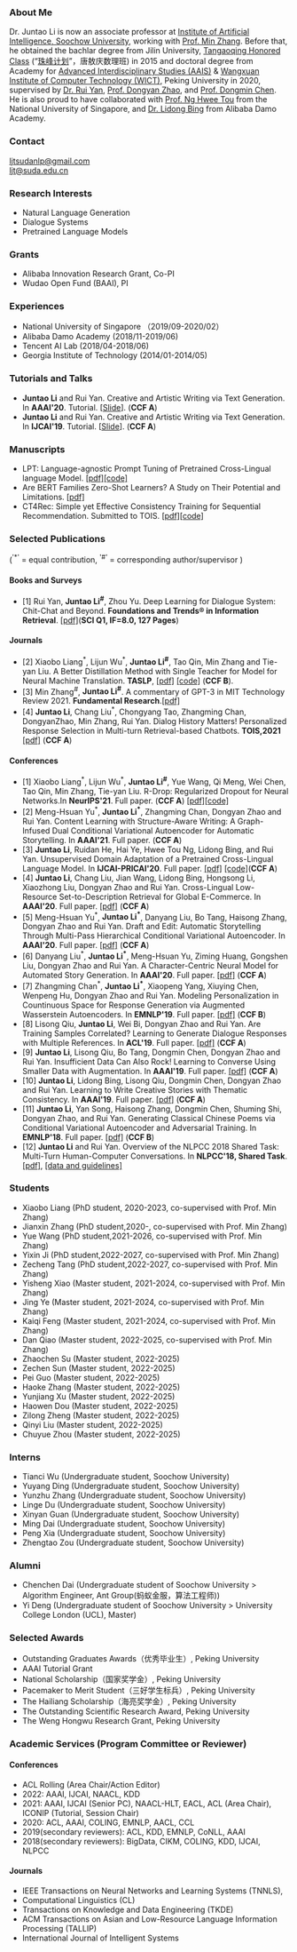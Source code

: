 ### About Me
Dr. Juntao Li is now an associate professor at [Institute of Artificial Intelligence, Soochow University](http://iai.suda.edu.cn/), working with [Prof. Min Zhang](https://scholar.google.com/citations?hl=zh-CN&user=CncXH-YAAAAJ). Before that, he obtained the bachlar degree from Jilin University, [Tangaoqing Honored Class](https://baike.baidu.com/item/%E5%94%90%E6%95%96%E5%BA%86%E7%8F%AD/10047825) (“[珠峰计划](https://baike.baidu.com/item/%E5%9F%BA%E7%A1%80%E5%AD%A6%E7%A7%91%E6%8B%94%E5%B0%96%E5%AD%A6%E7%94%9F%E5%9F%B9%E5%85%BB%E8%AF%95%E9%AA%8C%E8%AE%A1%E5%88%92/3486963)”，唐敖庆数理班) in 2015 and doctoral degree from Academy for [Advanced Interdisciplinary Studies (AAIS)](https://www.ds.pku.edu.cn/) & [Wangxuan Institute of Computer Technology (WICT)](https://www.wict.pku.edu.cn/), Peking University in 2020, supervised by [Dr. Rui Yan](http://www.ruiyan.me/), [Prof. Dongyan Zhao](https://www.icst.pku.edu.cn/zhaodongyan/en/), and [Prof. Dongmin Chen](http://www.aais.pku.edu.cn/duiwu/showproduct.php?id=97). He is also proud to have collaborated with [Prof. Ng Hwee Tou](https://www.comp.nus.edu.sg/~nght/) from the National University of Singapore, and [Dr. Lidong Bing](https://lidongbing.github.io/) from Alibaba Damo Academy.

### Contact
ljtsudanlp@gmail.com<br>
ljt@suda.edu.cn

### Research Interests
* Natural Language Generation
* Dialogue Systems
* Pretrained Language Models

### Grants
* Alibaba Innovation Research Grant, Co-PI
* Wudao Open Fund (BAAI), PI

### Experiences
* National University of Singapore （2019/09-2020/02） <br>
* Alibaba Damo Academy (2018/11-2019/06)<br>
* Tencent AI Lab (2018/04-2018/06)<br>
* Georgia Institute of Technology (2014/01-2014/05)

### Tutorials and Talks
* **Juntao Li** and Rui Yan. Creative and Artistic Writing via Text Generation. In **AAAI'20**. Tutorial. [[Slide](https://lijuntaopku.github.io/AAAI2020-tutorial/AAAI20-tutorial.pdf)]. (**CCF A**)
* **Juntao Li** and Rui Yan. Creative and Artistic Writing via Text Generation. In **IJCAI'19**. Tutorial. [[Slide](https://lijuntaopku.github.io/ijcai2019tutorial/ijcai-tutorial.pdf)]. (**CCF A**)

### Manuscripts
* LPT: Language-agnostic Prompt Tuning of Pretrained Cross-Lingual language Model. [[pdf]]()[[code]](https://github.com/Dereck0602/LPT)
* Are BERT Families Zero-Shot Learners? A Study on Their Potential and Limitations. [[pdf]](https://openreview.net/forum?id=YLglAn-USkf)
* CT4Rec: Simple yet Effective Consistency Training for Sequential Recommendation. Submitted to TOIS. [[pdf]](https://arxiv.org/pdf/2112.06668.pdf)[[code]](https://github.com/ct4rec/CT4Rec)

### Selected Publications 
(<sup>'*'</sup> = equal contribution, <sup>'#'</sup> = corresponding author/supervisor )
#### Books and Surveys
* [1] Rui Yan, **Juntao Li<sup>#</sup>**, Zhou Yu. Deep Learning for Dialogue System: Chit-Chat and Beyond. **Foundations and Trends® in Information Retrieval**. [[pdf]](./FnTIR_CR_Chit-Chat.pdf)(**SCI Q1, IF=8.0, 127 Pages**)

#### Journals
* [2] Xiaobo Liang<sup>\*</sup>, Lijun Wu<sup>*</sup>, **Juntao Li<sup>#</sup>**, Tao Qin, Min Zhang and Tie-yan Liu. A Better Distillation Method with Single Teacher for Model for Neural Machine Translation. **TASLP**, [[pdf]](./TASLP_camera_ready.pdf) [[code]](https://github.com/dropreg/RLD) (**CCF B**).
* [3] Min Zhang<sup>\#</sup>, **Juntao Li<sup>#</sup>**. A commentary of GPT-3 in MIT Technology Review 2021. **Fundamental Research**.[[pdf]](https://www.sciencedirect.com/science/article/pii/S2667325821002193)
* [4] **Juntao Li**, Chang Liu<sup>*</sup>, Chongyang Tao, Zhangming Chan, DongyanZhao, Min Zhang, Rui Yan. Dialog History Matters! Personalized Response Selection in Multi-turn Retrieval-based Chatbots. **TOIS,2021** [[pdf]](https://arxiv.org/pdf/2103.09534.pdf) (**CCF A**)

#### Conferences
* [1] Xiaobo Liang<sup>\*</sup>, Lijun Wu<sup>*</sup>, **Juntao Li<sup>#</sup>**, Yue Wang, Qi Meng, Wei Chen, Tao Qin, Min Zhang, Tie-yan Liu.  R-Drop: Regularized Dropout for Neural Networks.In **NeurIPS'21**. Full paper. (**CCF A**) [[pdf]](https://arxiv.org/abs/2106.14448)[[code]](https://github.com/dropreg/R-Drop)   
* [2] Meng-Hsuan Yu<sup>\*</sup>, **Juntao Li<sup>*</sup>**, Zhangming Chan, Dongyan Zhao and Rui Yan. Content Learning with Structure-Aware Writing: A Graph-Infused Dual Conditional Variational Autoencoder for Automatic Storytelling. In **AAAI'21**. Full paper. (**CCF A**)
* [3] **Juntao Li**, Ruidan He, Hai Ye, Hwee Tou Ng, Lidong Bing, and Rui Yan. Unsupervised Domain Adaptation of a Pretrained Cross-Lingual Language Model. In **IJCAI-PRICAI'20**. Full paper. [[pdf]](./IJCAI__PRICAI__2020.pdf) [[code]](https://github.com/lijuntaopku/UFD)(**CCF A**)
* [4] **Juntao Li**, Chang Liu, Jian Wang, Lidong Bing, Hongsong Li, Xiaozhong Liu, Dongyan Zhao and Rui Yan. Cross-Lingual Low-Resource Set-to-Description Retrieval for Global E-Commerce. In **AAAI'20**. Full paper. [[pdf]](./AAAI20.pdf) (**CCF A**)
* [5] Meng-Hsuan Yu<sup>\*</sup>, **Juntao Li<sup>*</sup>**, Danyang Liu, Bo Tang, Haisong Zhang, Dongyan Zhao and Rui Yan. Draft and Edit: Automatic Storytelling Through Multi-Pass Hierarchical Conditional Variational Autoencoder. In **AAAI'20**. Full paper. [[pdf]](https://www.aaai.org/Papers/AAAI/2020GB/AAAI-YuM.8133.pdf) (**CCF A**)
* [6] Danyang Liu<sup>\*</sup>, **Juntao Li<sup>*</sup>**, Meng-Hsuan Yu, Ziming Huang, Gongshen Liu, Dongyan Zhao and Rui Yan. A Character-Centric Neural Model for Automated Story Generation. In **AAAI'20**. Full paper. [[pdf]](https://www.aaai.org/Papers/AAAI/2020GB/AAAI-LiuD.%206731.pdf) (**CCF A**)
* [7] Zhangming Chan<sup>\*</sup>, **Juntao Li<sup>*</sup>**, Xiaopeng Yang, Xiuying Chen, Wenpeng Hu, Dongyan Zhao and Rui Yan. Modeling Personalization in Countinuous Space for Response Generation via Augmented Wasserstein Autoencoders. In **EMNLP'19**. Full paper. [[pdf]](https://www.aclweb.org/anthology/D19-1201.pdf) (**CCF B**)
* [8] Lisong Qiu, **Juntao Li**, Wei Bi, Dongyan Zhao and Rui Yan. Are Training Samples Correlated? Learning to Generate Dialogue Responses with Multiple References. In **ACL'19**. Full paper. [[pdf]](https://www.aclweb.org/anthology/P19-1372.pdf) (**CCF A**)
* [9] **Juntao Li**, Lisong Qiu, Bo Tang, Dongmin Chen, Dongyan Zhao and Rui Yan. Insufficient Data Can Also Rock! Learning to Converse Using Smaller Data with Augmentation. In **AAAI'19**. Full paper. [[pdf]](https://wvvw.aaai.org/ojs/index.php/AAAI/article/view/4641) (**CCF A**)
* [10] **Juntao Li**, Lidong Bing, Lisong Qiu, Dongmin Chen, Dongyan Zhao and Rui Yan. Learning to Write Creative Stories with Thematic Consistency. In **AAAI'19**. Full paper. [[pdf]](https://www.aaai.org/ojs/index.php/AAAI/article/view/3993) (**CCF A**)
* [11] **Juntao Li**, Yan Song, Haisong Zhang, Dongmin Chen, Shuming Shi, Dongyan Zhao, and Rui Yan. Generating Classical Chinese Poems via Conditional Variational Autoencoder and Adversarial Training. In **EMNLP'18**. Full paper. [[pdf]](https://www.aclweb.org/anthology/D18-1423.pdf) (**CCF B**)
* [12] **Juntao Li** and Rui Yan. Overview of the NLPCC 2018 Shared Task: Multi-Turn Human-Computer Conversations. In **NLPCC'18, Shared Task**. [[pdf]](http://tcci.ccf.org.cn/conference/2018/papers/EV52.pdf), [[data and guidelines]](http://tcci.ccf.org.cn/conference/2018/taskdata.php)

### Students
* Xiaobo Liang (PhD student, 2020-2023, co-supervised with Prof. Min Zhang)
* Jianxin Zhang (PhD student,2020-, co-supervised with Prof. Min Zhang)
* Yue Wang (PhD student,2021-2026, co-supervised with Prof. Min Zhang)
* Yixin Ji (PhD student,2022-2027, co-supervised with Prof. Min Zhang)
* Zecheng Tang (PhD student,2022-2027, co-supervised with Prof. Min Zhang)
* Yisheng Xiao (Master student, 2021-2024, co-supervised with Prof. Min Zhang)
* Jing Ye (Master student, 2021-2024, co-supervised with Prof. Min Zhang)
* Kaiqi Feng (Master student, 2021-2024, co-supervised with Prof. Min Zhang)
* Dan Qiao (Master student, 2022-2025, co-supervised with Prof. Min Zhang)
* Zhaochen Su (Master student, 2022-2025)
* Zechen Sun (Master student, 2022-2025)
* Pei Guo (Master student, 2022-2025)
* Haoke Zhang (Master student, 2022-2025)
* Yunjiang Xu (Master student, 2022-2025)
* Haowen Dou (Master student, 2022-2025)
* Zilong Zheng (Master student, 2022-2025)
* Qinyi Liu (Master student, 2022-2025)
* Chuyue Zhou (Master student, 2022-2025)

### Interns
* Tianci Wu (Undergraduate student, Soochow University)
* Yuyang Ding (Undergraduate student, Soochow University)
* Yunzhu Zhang (Undergraduate student, Soochow University)
* Linge Du (Undergraduate student, Soochow University)
* Xinyan Guan (Undergraduate student, Soochow University)
* Ming Dai (Undergraduate student, Soochow University)
* Peng Xia (Undergraduate student, Soochow University)
* Zhengtao Zou (Undergraduate student, Soochow University)

### Alumni
* Chenchen Dai (Undergraduate student of Soochow University > Algorithm Engineer, Ant Group(蚂蚁金服，算法工程师))
* Yi Deng (Undergraduate student of Soochow University > University College London (UCL), Master)

### Selected Awards
* Outstanding Graduates Awards（优秀毕业生）, Peking University
* AAAI Tutorial Grant<br>
* National Scholarship（国家奖学金）, Peking University<br>
* Pacemaker to Merit Student（三好学生标兵）, Peking University<br>
* The Hailiang Scholarship（海亮奖学金）, Peking University<br>
* The Outstanding Scientific Research Award, Peking University<br>
* The Weng Hongwu Research Grant, Peking University<br>

### Academic Services (Program Committee or Reviewer)
#### Conferences
* ACL Rolling (Area Chair/Action Editor)
* 2022: AAAI, IJCAI, NAACL, KDD
* 2021: AAAI, IJCAI (Senior PC), NAACL-HLT, EACL, ACL (Area Chair), ICONIP (Tutorial, Session Chair)
* 2020: ACL, AAAI, COLING, EMNLP, AACL, CCL
* 2019(secondary reviewers): ACL, KDD, EMNLP, CoNLL, AAAI
* 2018(secondary reviewers): BigData, CIKM, COLING, KDD, IJCAI, NLPCC

#### Journals
* IEEE Transactions on Neural Networks and Learning Systems (TNNLS),
* Computational Linguistics (CL)<br>
* Transactions on Knowledge and Data Engineering (TKDE)<br>
* ACM Transactions on Asian and Low-Resource Language Information Processing (TALLIP)<br>
* International Journal of Intelligent Systems<br>








